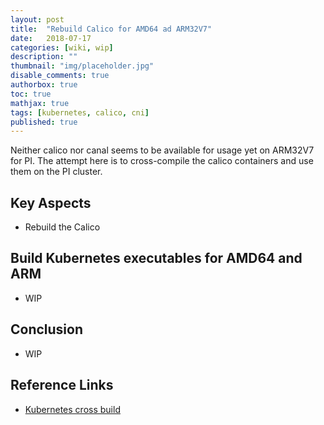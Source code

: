 ```yaml
---
layout: post
title:  "Rebuild Calico for AMD64 ad ARM32V7"
date:   2018-07-17
categories: [wiki, wip]
description: ""
thumbnail: "img/placeholder.jpg"
disable_comments: true
authorbox: true
toc: true
mathjax: true
tags: [kubernetes, calico, cni]
published: true
---
```


Neither calico nor canal seems to be available for usage yet on ARM32V7 for PI.
The attempt here is to cross-compile the calico containers and use them on the PI cluster.

<!--more-->

## Key Aspects

- Rebuild the Calico 

## Build Kubernetes executables for AMD64 and ARM

- WIP

## Conclusion

- WIP

## Reference Links

- [Kubernetes cross build]()


